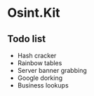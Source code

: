 # Osint.Kit

## Todo list
- Hash cracker
- Rainbow tables
- Server banner grabbing
- Google dorking
- Business lookups